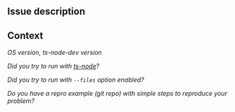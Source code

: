 ## Issue description

## Context

*OS version, ts-node-dev version*

*Did you try to run with [ts-node](https://github.com/TypeStrong/ts-node)*?

*Did you try to run with `--files` option enabled?*

*Do you have a repro example (git repo) with simple steps to reproduce your problem?*